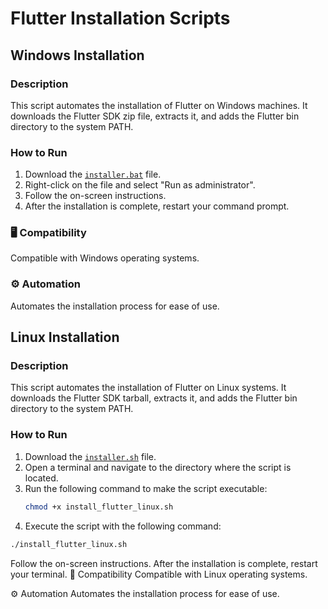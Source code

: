 # Flutter Installation Scripts

## Windows Installation

### Description
This script automates the installation of Flutter on Windows machines. It downloads the Flutter SDK zip file, extracts it, and adds the Flutter bin directory to the system PATH.

### How to Run
1. Download the [`installer.bat`](installer.bat) file.
2. Right-click on the file and select "Run as administrator".
3. Follow the on-screen instructions.
4. After the installation is complete, restart your command prompt.

### 🖥️ Compatibility
Compatible with Windows operating systems.
### ⚙️ Automation
Automates the installation process for ease of use.

## Linux Installation

### Description
This script automates the installation of Flutter on Linux systems. It downloads the Flutter SDK tarball, extracts it, and adds the Flutter bin directory to the system PATH.

### How to Run
1. Download the [`installer.sh`](installer.sh) file.
2. Open a terminal and navigate to the directory where the script is located.
3. Run the following command to make the script executable:
   ```bash
   chmod +x install_flutter_linux.sh
   ```
4. Execute the script with the following command:
```bash
./install_flutter_linux.sh
```
Follow the on-screen instructions.
After the installation is complete, restart your terminal.
🐧 Compatibility
Compatible with Linux operating systems.

⚙️ Automation
Automates the installation process for ease of use.
